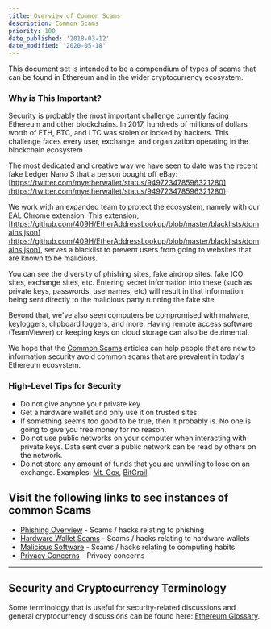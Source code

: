 ```yaml
---
title: Overview of Common Scams
description: Common Scams
priority: 100
date_published: '2018-03-12'
date_modified: '2020-05-18'
---
```


This document set is intended to be a compendium of types of scams that can be found in Ethereum and in the wider cryptocurrency ecosystem.

### Why is This Important?

Security is probably the most important challenge currently facing Ethereum and other blockchains. In 2017, hundreds of millions of dollars worth of ETH, BTC, and LTC was stolen or locked by hackers. This challenge faces every user, exchange, and organization operating in the blockchain ecosystem.

The most dedicated and creative way we have seen to date was the recent fake Ledger Nano S that a person bought off eBay: [https://twitter.com/myetherwallet/status/949723478596321280](https://twitter.com/myetherwallet/status/949723478596321280).

We work with an expanded team to protect the ecosystem, namely with our EAL Chrome extension. This extension,  [https://github.com/409H/EtherAddressLookup/blob/master/blacklists/domains.json](https://github.com/409H/EtherAddressLookup/blob/master/blacklists/domains.json), serves a blacklist to prevent users from going to websites that are known to be malicious.

You can see the diversity of phishing sites, fake airdrop sites, fake ICO sites, exchange sites, etc. Entering secret information into these (such as private keys, passwords, usernames, etc) will result in that information being sent directly to the malicious party running the fake site.

Beyond that, we've also seen computers be compromised with malware, keyloggers, clipboard loggers, and more. Having remote access software (TeamViewer) or keeping keys on cloud storage can also be detrimental.  

We hope that the [Common Scams](/staying-safe/common-scams) articles can help people that are new to information security avoid common scams that are prevalent in today's Ethereum ecosystem.

### High-Level Tips for Security

* Do not give anyone your private key.
* Get a hardware wallet and only use it on trusted sites.
* If something seems too good to be true, then it probably is. No one is going to give you free money for no reason.
* Do not use public networks on your computer when interacting with private keys. Data sent over a public network can be read by others on the network.
* Do not store any amount of funds that you are unwilling to lose on an exchange. Examples: [Mt. Gox](https://en.wikipedia.org/wiki/Mt._Gox), [BitGrail](http://fortune.com/2018/02/11/bitgrail-cryptocurrency-claims-hack/).

## Visit the following links to see instances of common Scams

* [Phishing Overview](/staying-safe/common-scams/phishing-overview) - Scams / hacks relating to phishing
* [Hardware Wallet Scams](/staying-safe/common-scams/hardware-wallet-scams-overview) - Scams / hacks relating to hardware wallets
* [Malicious Software](/staying-safe/common-scams/malicious-software-overview) - Scams / hacks relating to computing habits
* [Privacy Concerns](/staying-safe/common-scams/privacy-concerns-overview) - Privacy concerns

---

## Security and Cryptocurrency Terminology

Some terminology that is useful for security-related discussions and general cryptocurrency discussions can be found here: [Ethereum Glossary](/general-knowledge/ethereum-blockchain/a-glossary-of-common-terms-in-the-ethereum-crypto-space).
